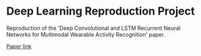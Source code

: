 # Deep Learning Reproduction Project
Reproduction of the 'Deep Convolutional and LSTM Recurrent Neural Networks for Multimodal Wearable Activity Recognition' paper.

[Paper link](https://www.mdpi.com/1424-8220/16/1/115/html)
